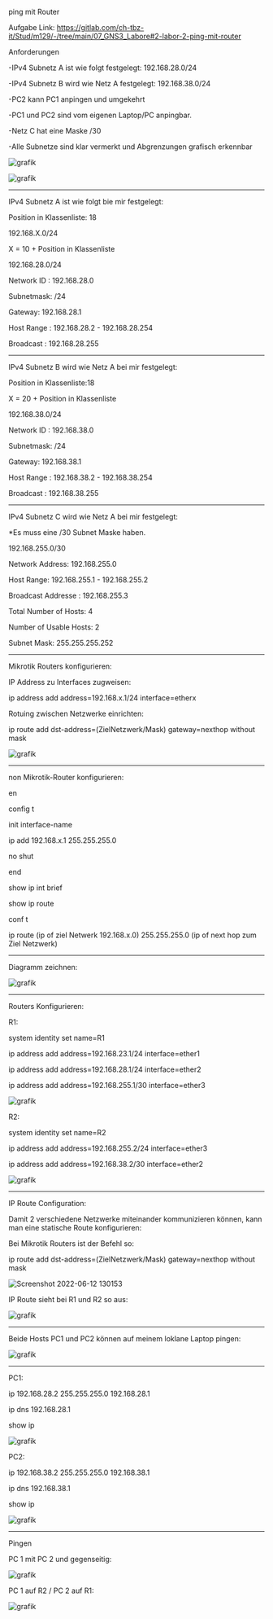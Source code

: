 
ping mit Router

Aufgabe Link:
https://gitlab.com/ch-tbz-it/Stud/m129/-/tree/main/07_GNS3_Labore#2-labor-2-ping-mit-router


Anforderungen

-IPv4 Subnetz A ist wie folgt festgelegt: 192.168.28.0/24


-IPv4 Subnetz B wird wie Netz A festgelegt: 192.168.38.0/24


-PC2 kann PC1 anpingen und umgekehrt

-PC1 und PC2 sind vom eigenen Laptop/PC anpingbar.

-Netz C hat eine Maske /30

-Alle Subnetze sind klar vermerkt und Abgrenzungen grafisch erkennbar






![grafik](https://user-images.githubusercontent.com/102586033/172212957-d41289e8-3944-4665-ad43-17ceb9939dbc.png)


![grafik](https://user-images.githubusercontent.com/102586033/172215294-3564f369-2bb8-4e29-ae62-e9414875ca72.png)




_____________________________
IPv4 Subnetz A ist wie folgt bie mir festgelegt:

Position in Klassenliste: 18

192.168.X.0/24

X = 10 + Position in Klassenliste

192.168.28.0/24

Network ID : 192.168.28.0

Subnetmask: /24 

Gateway: 192.168.28.1

Host Range : 192.168.28.2 - 192.168.28.254

Broadcast : 192.168.28.255
_______________________________



IPv4 Subnetz B wird wie Netz A bei mir festgelegt:

Position in Klassenliste:18
 
X = 20 + Position in Klassenliste

192.168.38.0/24


Network ID : 192.168.38.0

Subnetmask: /24 

Gateway: 192.168.38.1

Host Range : 192.168.38.2 - 192.168.38.254

Broadcast : 192.168.38.255

___________________________________

IPv4 Subnetz C wird wie Netz A bei mir festgelegt:

*Es muss eine /30 Subnet Maske haben.

192.168.255.0/30

Network Address:	192.168.255.0

Host Range:	192.168.255.1 - 192.168.255.2

Broadcast Addresse :	192.168.255.3

Total Number of Hosts:	4

Number of Usable Hosts:	2

Subnet Mask:	255.255.255.252

_______________________________

Mikrotik Routers konfigurieren:

IP Address zu Interfaces zugweisen:

ip address add address=192.168.x.1/24 interface=etherx

Rotuing zwischen Netzwerke einrichten:

ip route add dst-address=(ZielNetzwerk/Mask) gateway=nexthop without mask

![grafik](https://user-images.githubusercontent.com/102586033/173229603-9876748c-6393-4690-9df1-dad7a98cdee2.png)

________________________________

non Mikrotik-Router konfigurieren:

en

config t

init interface-name

ip add 192.168.x.1 255.255.255.0

no shut

end

show ip int brief

show ip route

conf t

ip route (ip of ziel Netwerk 192.168.x.0) 255.255.255.0  (ip of next hop zum Ziel Netzwerk)


_________________________________


Diagramm zeichnen:

![grafik](https://user-images.githubusercontent.com/102586033/172315442-f0245dae-deec-41c8-aa13-0a7f3955f259.png)



____________________________________

Routers Konfigurieren:

R1:

system identity set name=R1


ip address add address=192.168.23.1/24 interface=ether1

ip address add address=192.168.28.1/24 interface=ether2

ip address add address=192.168.255.1/30 interface=ether3


![grafik](https://user-images.githubusercontent.com/102586033/172323345-f2eee974-a169-4f76-895f-bda61f11d7fd.png)



R2:

system identity set name=R2


ip address add address=192.168.255.2/24 interface=ether3


ip address add address=192.168.38.2/30 interface=ether2


![grafik](https://user-images.githubusercontent.com/102586033/173229683-9892a577-17be-4028-aa06-48aa67c679a5.png)

___________________________

IP Route Configuration:

Damit 2 verschiedene Netzwerke miteinander kommunizieren können, kann man eine statische Route konfigurieren:

Bei Mikrotik Routers ist der Befehl so:

ip route add dst-address=(ZielNetzwerk/Mask) gateway=nexthop without mask



![Screenshot 2022-06-12 130153](https://user-images.githubusercontent.com/102586033/173230039-5be205e6-c9d4-4071-8875-ef0cd18ef67d.jpg)


IP Route sieht bei R1 und R2 so aus:


![grafik](https://user-images.githubusercontent.com/102586033/173230093-5e7240bd-9715-4710-9970-b9ee7e31d401.png)


_______________________________

Beide Hosts PC1 und PC2 können auf meinem loklane Laptop pingen:


![grafik](https://user-images.githubusercontent.com/102586033/173231540-eb3df904-677c-46d2-a21a-cd0ea68ebb81.png)






____________________________
PC1:

ip 192.168.28.2 255.255.255.0 192.168.28.1

ip dns 192.168.28.1

show ip

![grafik](https://user-images.githubusercontent.com/102586033/172321592-a17ec369-00b6-4505-b1b1-2da92d5543bd.png)


PC2:

ip 192.168.38.2 255.255.255.0 192.168.38.1

ip dns 192.168.38.1

show ip

![grafik](https://user-images.githubusercontent.com/102586033/172321744-73e0d0b7-7715-4e32-a50f-eacee50a252e.png)


_______________

Pingen


PC 1 mit PC 2 und gegenseitig:

![grafik](https://user-images.githubusercontent.com/102586033/173229764-869f9bdc-4da7-4299-b2c3-8f4be19a42dc.png)



PC 1 auf R2 / PC 2 auf R1:


![grafik](https://user-images.githubusercontent.com/102586033/173229861-ab4db504-a8e8-46eb-b848-c7e13c9cbe78.png)








